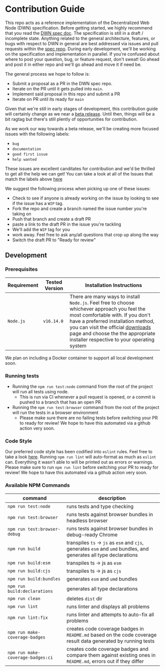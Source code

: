 # Contribution Guide

This repo acts as a reference implementation of the Decentralized Web Node (DWN) specification. Before getting started, we highly recommend that you read the [DWN spec doc](https://identity.foundation/decentralized-web-node/spec/). The specification is still in a draft / incomplete state. Anything related to the general architecture, features, or bugs with respect to DWN in general are best addressed via issues and pull requests within the [spec repo](https://github.com/decentralized-identity/decentralized-web-node). During early development, we'll be working on the specification and implementation in parallel. If you're confused about where to post your question, bug, or feature request, don't sweat! Go ahead and post it in either repo and we'll go ahead and move it if need be.

The general process we hope to follow is:
- Submit a proposal as a PR in the DWN spec repo. 
- Iterate on the PR until it gets pulled into `main`. 
- Implement said proposal in this repo and submit a PR
- Iterate on PR until its ready for `main`

Given that we're still in early stages of development, this contribution guide will certainly change as we near a [beta release](https://github.com/TBD54566975/dwn-sdk-js/milestone/1). Until then, things will be a bit ragtag but there's still plently of opportunities for contribution.

As we work our way towards a beta release, we'll be creating more focused issues with the following labels:
- `bug`
- `documentation`
- `good first issue`
- `help wanted`

These issues are excellent canditates for contribution and we'd be thrilled to get all the help we can get! You can take a look at all of the Issues that match the labels above [here](https://github.com/TBD54566975/dwn-sdk-js/issues?q=is%3Aopen+label%3A%22help+wanted%22%2C%22good+first+issue%22%2C%22documentation%22%2C%22bug%22+)

We suggest the following process when picking up one of these issues:
- Check to see if anyone is already working on the issue by looking to see if the issue has a `WIP` tag. 
- Fork the repo and create a branch named the issue number you're taking on
- Push that branch and create a draft PR
- paste a link to the draft PR in the issue you're tackling
- We'll add the `WIP` tag for you
- work away. Feel free to ask any/all questions that crop up along the way
- Switch the draft PR to "Ready for review"
## Development
### Prerequisites

| Requirement | Tested Version | Installation Instructions |
| ----------- | -------------- | ------------------------- |
| `Node.js`        | `v16.14.0`            | There are many ways to install `Node.js`. Feel free to choose whichever approach you feel the most comfortable with. If you don't have a preferred installation method, you can visit the official [downloads](https://nodejs.org/en/download/) page and choose the the appropriate installer respective to your operating system |

We plan on including a Docker container to support all local development soon.
### Running tests
* Running the `npm run test:node` command from the root of the project will run all tests using node. 
  * This is run via CI whenever a pull request is opened, or a commit is pushed to a branch that has an open PR
* Running the `npm run test:browser` command from the root of the project will run the tests in a browser environment
  * Please make sure there are no failing tests before switching your PR to ready for review! We hope to have this automated via a github action very soon.
### Code Style
Our preferred code style has been codified into `eslint` rules. Feel free to take a look [here](https://github.com/TBD54566975/dwn-sdk-js/blob/main/.eslintrc.cjs). Running `npm run lint` will auto-format as much as `eslint` can. Everything it wasn't able to will be printed out as errors or warnings. Please make sure to run `npm run lint` before switching your PR to ready for review! We hope to have this automated via a github action very soon.
### Available NPM Commands
| command                           | description                                                                                                        |
| --------------------------------- | ------------------------------------------------------------------------------------------------------------------ |
| `npm run test:node`               | runs tests and type checking                                                                                       |
| `npm run test:browser`            | runs tests against browser bundles in headless browser                                                             |
| `npm run test:browser-debug`      | runs tests against browser bundles in debug-ready Chrome                                                           |
| `npm run build`                   | transpiles `ts` -> `js` as `esm` and `cjs`, generates `esm` and `umd` bundles, and generates all type declarations |
| `npm run build:esm`               | transpiles ts -> js as `esm`                                                                                       |
| `npm run build:cjs`               | transpiles ts -> js as `cjs`                                                                                       |
| `npm run build:bundles`           | generates `esm` and `umd` bundles                                                                                  |
| `npm run build:declarations`      | generates all type declarations                                                                                    |
| `npm run clean`                   | deletes `dist` dir                                                                                                 |
| `npm run lint`                    | runs linter and displays all problems                                                                              |
| `npm run lint:fix`                | runs linter and attempts to auto-fix all problems                                                                  |
| `npm run make-coverage-badges`    | creates code coverage badges in `README.md` based on the code coverage result data generated by running tests      |
| `npm run make-coverage-badges:ci` | creates code coverage badges and compare them against existing ones in `README.md`, errors out if they differ      |